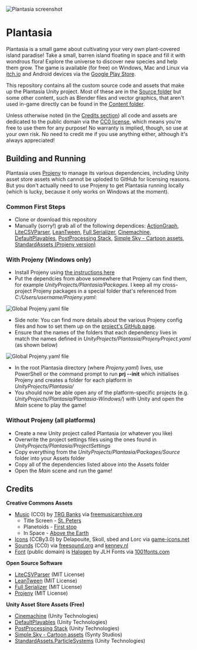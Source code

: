 ![Plantasia screenshot](https://img.itch.zone/aW1nLzEyNDcyODgucG5n/original/VBJC%2F%2F.png)
# Plantasia
Plantasia is a small game about cultivating your very own plant-covered island paradise! Take a small, barren island floating in space and fill it with wondrous flora! Explore the universe to discover new species and help them grow. The game is available (for free) on Windows, Mac and Linux via [itch.io](https://karnbianco.itch.io/plantasia) and Android devices via the [Google Play Store](https://play.google.com/store/apps/details?id=com.KarnBianco.Plantasia).

This repository contains all the custom source code and assets that make up the Plantasia Unity project. Most of these are in the [Source folder](UnityProjects/Plantasia/Packages/Source) but some other content, such as Blender files and vector graphics, that aren't used in-game directly can be found in the [Content folder](Content).

Unless otherwise noted (in the [Credits section](#credits)) all code and assets are dedicated to the public domain via the [CC0 license](https://creativecommons.org/share-your-work/public-domain/cc0/), which means you're free to use them for any purpose! No warranty is implied, though, so use at your own risk. No need to credit me if you use anything either, although it's always appreciated!

 ## Building and Running

Plantasia uses [Projeny](https://github.com/modesttree/Projeny) to manage its various dependencies, including Unity asset store assets which cannot be uploded to GitHub for licensing reasons. But you don't actually need to use Projeny to get Plantasia running locally (which is lucky, because it only works on Windows at the moment).

### Common First Steps
* Clone or download this repository
* Manually (sorry!) grab all of the following dependices: [ActionGraph](https://github.com/Spydarlee/ActionGraph/), [LiteCSVParser](https://github.com/floatinghotpot/LiteCsvParser), [LeanTween](https://github.com/dentedpixel/LeanTween), [Full Serializer](https://github.com/jacobdufault/fullserializer), [Cinemachine](https://assetstore.unity.com/packages/essentials/cinemachine-79898), [DefaultPlayables](https://assetstore.unity.com/packages/essentials/default-playables-95266), [PostProcessing Stack](https://assetstore.unity.com/packages/essentials/post-processing-stack-83912), [Simple Sky - Cartoon assets](https://assetstore.unity.com/packages/3d/simple-sky-cartoon-assets-42373), [StandardAssets (Projeny version)](https://github.com/modesttree/Projeny/releases/download/v0.3.4/StandardAssets-Unity5.3.4.zip)

### With Projeny (Windows only)

* Install Projeny using [the instructions here](https://github.com/modesttree/Projeny#installation)
* Put the dependcies from above somewhere that Projeny can find them, for example *UnityProjects/Plantasia/Packages*. I keep all my cross-project Projeny packages in a special folder that's referenced from  *C:/Users/username/Projeny.yaml*:
	
![Global Projeny.yaml file](https://i.imgur.com/3Hz7BGG.png)

* Side note: You can find more details about the various Projeny config files and how to set them up on the [project's GitHub page](https://github.com/modesttree/Projeny#projeny-yaml).	
* Ensure that the names of the folders that each dependency lives in match the names defined in *UnityProjects/Plantasia/ProjenyProject.yaml* (as shown below)

![Global Projeny.yaml file](https://i.imgur.com/Fyb0sS2.png)

* In the root Plantasia directory (where *Projeny.yaml*) lives, use PowerShell or the command prompt to run **prj --init** which initialises Projeny and creates a folder for each platform in *UnityProjects/Plantasia/* 
* You should now be able open any of the platform-specific projects (e.g. *UnityProjects/Plantasia/Plantasia-Windows/*) with Unity and open the *Main* scene to play the game!

### Without Projeny (all platforms)

* Create a new Unity project called Plantasia (or whatever you like)
* Overwrite the project settings files using the ones found in *UnityProjects/Plantasia/ProjectSettings* 
* Copy everything from the *UnityProjects/Plantasia/Packages/Source* folder into your Assets folder
* Copy all of the dependencies listed above into the Assets folder
* Open the *Main* scene and run the game!

## Credits

**Creative Commons Assets**

* [Music](UnityProjects/Plantasia/Packages/Source/Audio/Music) (CC0) by [TRG Banks](http://freemusicarchive.org/music/TRG_Banks/) via [freemusicarchive.org](http://freemusicarchive.org)
	* Title Screen - [St. Peters](http://freemusicarchive.org/music/TRG_Banks/Bills_Adventures/St_Peters)
	* Planetoids - [First stop](http://freemusicarchive.org/music/TRG_Banks/This_train_doesnt_stop_at_Rugby/First_stop)
	* In Space - [Above the Earth](http://freemusicarchive.org/music/TRG_Banks/This_train_doesnt_stop_at_Rugby/Above_the_Earth)
* [Icons](UnityProjects/Plantasia/Packages/Source/Sprites/Icons) (CCBy3.0) by Delapouite, Skoll, sbed and Lorc via [game-icons.net](http://game-icons.net)
* [Sounds](UnityProjects/Plantasia/Packages/Source/Audio/Sounds) (CC0) via [freesound.org](http://freesound.org) and [kenney.nl](http://kenney.nl)
* [Font](UnityProjects/Plantasia/Packages/Source/Fonts) (public domain) is [Halogen](https://www.1001freefonts.com/fr/halogen.font) by JLH Fonts via [1001fonts.com](1001fonts.com)
 
**Open Source Software**

* [LiteCSVParser](https://github.com/floatinghotpot/LiteCsvParser) (MIT License)
* [LeanTween](https://github.com/dentedpixel/LeanTween) (MIT License)
* [Full Serializer](https://github.com/jacobdufault/fullserializer) (MIT License)
* [Projeny](https://github.com/modesttree/projeny) (MIT License)

**Unity Asset Store Assets (Free)**

* [Cinemachine](https://assetstore.unity.com/packages/essentials/cinemachine-79898) (Unity Technologies)
* [DefaultPlayables](https://assetstore.unity.com/packages/essentials/default-playables-95266) (Unity Technologies)
* [PostProcessing Stack](https://assetstore.unity.com/packages/essentials/post-processing-stack-83912) (Unity Technologies)
* [Simple Sky - Cartoon assets](https://assetstore.unity.com/packages/3d/simple-sky-cartoon-assets-42373)  (Synty Studios)
* [StandardAssets.ParticleSystems](https://www.assetstore.unity3d.com/en/#!/content/32351) (Unity Technologies)
